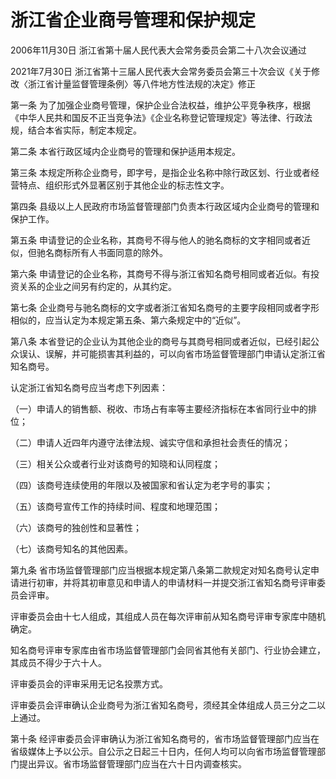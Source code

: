 # 浙江省企业商号管理和保护规定

2006年11月30日 浙江省第十届人民代表大会常务委员会第二十八次会议通过

2021年7月30日 浙江省第十三届人民代表大会常务委员会第三十次会议《关于修改〈浙江省计量监督管理条例〉等八件地方性法规的决定》修正

<!-- INFO END -->

第一条 为了加强企业商号管理，保护企业合法权益，维护公平竞争秩序，根据《中华人民共和国反不正当竞争法》《企业名称登记管理规定》等法律、行政法规，结合本省实际，制定本规定。

第二条 本省行政区域内企业商号的管理和保护适用本规定。

第三条 本规定所称企业商号，即字号，是指企业名称中除行政区划、行业或者经营特点、组织形式外显著区别于其他企业的标志性文字。

第四条 县级以上人民政府市场监督管理部门负责本行政区域内企业商号的管理和保护工作。

第五条 申请登记的企业名称，其商号不得与他人的驰名商标的文字相同或者近似，但驰名商标所有人书面同意的除外。

第六条 申请登记的企业名称，其商号不得与浙江省知名商号相同或者近似。有投资关系的企业之间另有约定的，从其约定。

第七条 企业商号与驰名商标的文字或者浙江省知名商号的主要字段相同或者字形相似的，应当认定为本规定第五条、第六条规定中的“近似”。

第八条 本省登记的企业认为其他企业的商号与其商号相同或者近似，已经引起公众误认、误解，并可能损害其利益的，可以向省市场监督管理部门申请认定浙江省知名商号。

认定浙江省知名商号应当考虑下列因素：

（一）申请人的销售额、税收、市场占有率等主要经济指标在本省同行业中的排位；

（二）申请人近四年内遵守法律法规、诚实守信和承担社会责任的情况；

（三）相关公众或者行业对该商号的知晓和认同程度；

（四）该商号连续使用的年限以及被国家和省认定为老字号的事实；

（五）该商号宣传工作的持续时间、程度和地理范围；

（六）该商号的独创性和显著性；

（七）该商号知名的其他因素。

第九条 省市场监督管理部门应当根据本规定第八条第二款规定对知名商号认定申请进行初审，并将其初审意见和申请人的申请材料一并提交浙江省知名商号评审委员会评审。

评审委员会由十七人组成，其组成人员在每次评审前从知名商号评审专家库中随机确定。

知名商号评审专家库由省市场监督管理部门会同省其他有关部门、行业协会建立，其成员不得少于六十人。

评审委员会的评审采用无记名投票方式。

评审委员会评审确认企业商号为浙江省知名商号，须经其全体组成人员三分之二以上通过。

第十条 经评审委员会评审确认为浙江省知名商号的，省市场监督管理部门应当在省级媒体上予以公示。自公示之日起三十日内，任何人均可以向省市场监督管理部门提出异议。省市场监督管理部门应当在六十日内调查核实。